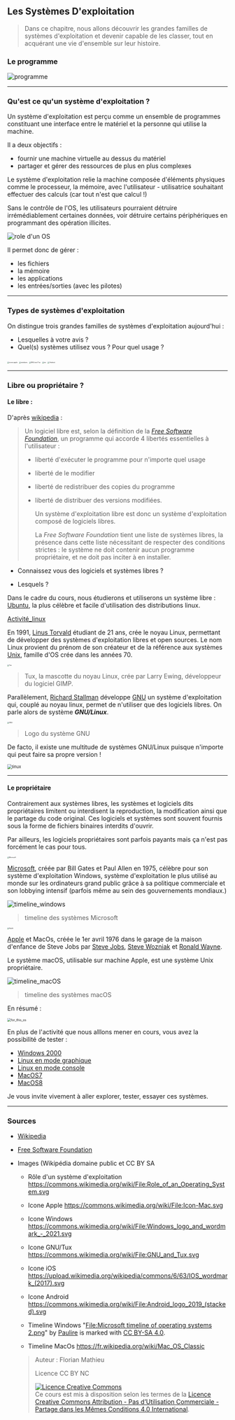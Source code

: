 ## Les Systèmes D'exploitation

> Dans ce chapitre, nous allons découvrir les grandes familles de systèmes d'exploitation et devenir capable de les classer, tout en acquérant une vie d'ensemble sur leur histoire.

### Le programme

![programme](assets/programme.png)

-----------

### Qu'est ce qu'un système d'exploitation ?

Un système d'exploitation est perçu comme un ensemble de programmes constituant une interface entre le matériel et la personne qui utilise la machine.

Il a deux objectifs :

- fournir une machine virtuelle au dessus du matériel
- partager et gérer des ressources de plus en plus complexes

Le système d'exploitation relie la machine composée d'éléments physiques comme le processeur, la mémoire, avec l'utilisateur - utilisatrice souhaitant effectuer des calculs (car tout n'est que calcul !)

Sans le contrôle de l'OS, les utilisateurs pourraient détruire irrémédiablement certaines données, voir détruire certains périphériques en programmant des opération illicites.



![role d'un OS](assets/role_os.svg)

Il permet donc de gérer :

- les fichiers
- la mémoire
- les applications
- les entrées/sorties (avec les pilotes)

----------------

### Types de systèmes d'exploitation

On distingue trois grandes familles de systèmes d'exploitation aujourd'hui :

- Lesquelles à votre avis ?
- Quel(s) systèmes utilisez vous ? Pour quel usage ?





<img src="assets/Icon_Mac.svg" alt="icone apple" style="zoom:25%;" />



<img src="assets/windows.svg" alt="windows" style="zoom:25%;" />

<img src="assets/GNU_and_Tux.svg" alt="GNU and Tux" style="zoom:25%;" />

<img src="assets/ios.svg" alt="ios" style="zoom:25%;" />



<img src="assets/android.svg" alt="Android" style="zoom:25%;" />

---------------

### Libre ou propriétaire ?

#### Le libre :

D'après [wikipedia](https://fr.wikipedia.org/wiki/Liste_de_syst%C3%A8mes_d'exploitation_libres) :

> Un logiciel libre est, selon la définition de la *[Free Software Foundation](https://fr.wikipedia.org/wiki/Free_Software_Foundation)*, un programme qui accorde 4 libertés essentielles à l'utilisateur : 
>
> - liberté d'exécuter le programme pour n'importe quel usage
>
> - liberté de le modifier 
>
> - liberté de redistribuer des copies du programme  
>
> - liberté de distribuer des versions modifiées. 
>
>   
>
>   Un système d'exploitation libre est donc un système d'exploitation composé de logiciels libres.
>
>   La *Free Software Foundation* tient une liste de systèmes libres, la présence dans cette liste nécessitant de respecter des conditions strictes : le système ne doit contenir aucun programme propriétaire, et ne doit pas inciter à en installer.



- Connaissez vous des logiciels et systèmes libres ?

- Lesquels ?

Dans le cadre du cours, nous étudierons et utiliserons un système libre : [Ubuntu](https://www.ubuntu-fr.org), la plus célèbre et facile d'utilisation des distributions linux.

[Activité_linux](tp_linux.ipynb)

En 1991, [Linus Torvald](https://fr.wikipedia.org/wiki/Linus_Torvalds) étudiant de 21 ans, crée le noyau Linux, permettant de développer des systèmes d'exploitation libres et open sources. Le nom Linux provient du prénom de son créateur et de la référence aux systèmes [Unix](https://fr.wikipedia.org/wiki/Unix), famille d'OS crée dans les années 70.

<img src="assets/Tux.png" alt="Tux" style="zoom: 25%;" />

> Tux, la mascotte du noyau Linux, crée par Larry Ewing, développeur du logiciel GIMP.



Parallèlement, [Richard Stallman](https://fr.wikipedia.org/wiki/Richard_Stallman) développe [GNU](https://www.gnu.org/home.fr.html) un système d'exploitation qui, couplé au noyau linux, permet de n'utiliser que des logiciels libres. On parle alors de système ***GNU/Linux***.



<img src="assets/gnu.png" alt="GNU" style="zoom:25%;" />

> Logo du système GNU



De facto, il existe une multitude de systèmes GNU/Linux puisque n'importe qui peut faire sa propre version !



<img src="assets/linux.jpeg" alt="linux" style="zoom:67%;" />

-----------

#### Le propriétaire

Contrairement aux systèmes libres, les systèmes et logiciels dits propriétaires limitent ou interdisent la reproduction, la modification ainsi que le partage du code original. Ces logiciels et systèmes sont souvent fournis sous la forme de fichiers binaires interdits d'ouvrir.

Par ailleurs, les logiciels propriétaires sont parfois payants mais ça n'est pas forcément le cas pour tous.

<img src="assets/windows.svg" alt="Microsoft" style="zoom:25%;" />

[Microsoft](https://fr.wikipedia.org/wiki/Microsoft), créée par Bill Gates et Paul Allen en 1975, célèbre pour son système d'exploitation Windows, système d'exploitation le plus utilisé au monde sur les ordinateurs grand public grâce à sa politique commerciale et son lobbying intensif (parfois même au sein des gouvernements mondiaux.)

![timeline_windows](assets/timeline_microsoft.png)

> timeline des systèmes Microsoft



<img src="assets/Icon_Mac.svg" alt="Apple" style="zoom:25%;" />

[Apple](https://fr.wikipedia.org/wiki/Apple) et MacOs, créée le 1er avril 1976 dans le garage de la maison d'enfance de Steve Jobs par [Steve Jobs](https://fr.wikipedia.org/wiki/Steve_Jobs), [Steve Wozniak](https://fr.wikipedia.org/wiki/Steve_Wozniak) et [Ronald Wayne](https://fr.wikipedia.org/wiki/Ronald_Wayne). 

Le système macOS, utilisable sur machine Apple, est une système Unix propriétaire.



![timeline_macOS](assets/timeline_macos.png)

> timeline des systèmes macOS



En résumé :

<img src="assets/for_this_os.jpeg" alt="for_this_os" style="zoom:50%;" />



En plus de l'activité que nous alllons mener en cours, vous avez la possibilité de tester :

- [Windows 2000](https://bellard.org/jslinux/vm.html?url=win2k.cfg&mem=192&graphic=1&w=1024&h=768)
- [Linux en mode graphique](https://bellard.org/jslinux/vm.html?url=alpine-x86-xwin.cfg&mem=256&graphic=1)
- [Linux en mode console](https://bellard.org/jslinux/vm.html?url=alpine-x86.cfg&mem=192)
- [MacOS7](https://system7.app)
- [MacOS8](https://macos8.app)

Je vous invite vivement à aller explorer, tester, essayer ces systèmes.

---------

### Sources

- [Wikipedia](https://fr.wikipedia.org/wiki/Liste_de_syst%C3%A8mes_d'exploitation_libres#:~:text=Un%20logiciel%20libre%20est,%20selon,de%20distribuer%20des%20versions%20modifi%C3%A9es)

- [Free Software Foundation](https://www.fsf.org)

- Images (Wikipédia domaine public et CC BY SA 

  - Rôle d'un système d'exploitation https://commons.wikimedia.org/wiki/File:Role_of_an_Operating_System.svg
  - Icone Apple https://commons.wikimedia.org/wiki/File:Icon-Mac.svg

  - Icone Windows https://commons.wikimedia.org/wiki/File:Windows_logo_and_wordmark_-_2021.svg
  - Icone GNU/Tux https://commons.wikimedia.org/wiki/File:GNU_and_Tux.svg
  - Icone iOS https://upload.wikimedia.org/wikipedia/commons/6/63/IOS_wordmark_(2017).svg
  - Icone Android https://commons.wikimedia.org/wiki/File:Android_logo_2019_(stacked).svg

  - Timeline Windows "[File:Microsoft timeline of operating systems 2.png](https://commons.wikimedia.org/w/index.php?curid=46634740)" by [Paulire](https://commons.wikimedia.org/w/index.php?title=User:Paulire&action=edit&redlink=1) is marked with [CC BY-SA 4.0](https://creativecommons.org/licenses/by-sa/4.0/?ref=openverse).
  - Timeline MacOs https://fr.wikipedia.org/wiki/Mac_OS_Classic

  >  Auteur : Florian Mathieu
  >
  > Licence CC BY NC
  >
  >  <a rel="license" href="http://creativecommons.org/licenses/by-nc-sa/4.0/"><img alt="Licence Creative Commons" style="border-width:0" src="https://i.creativecommons.org/l/by-nc-sa/4.0/88x31.png" /></a> <br />Ce cours est mis à disposition selon les termes de la <a rel="license" href="http://creativecommons.org/licenses/by-nc-sa/4.0/">Licence Creative Commons Attribution - Pas d’Utilisation Commerciale - Partage dans les Mêmes Conditions 4.0 International</a>.

